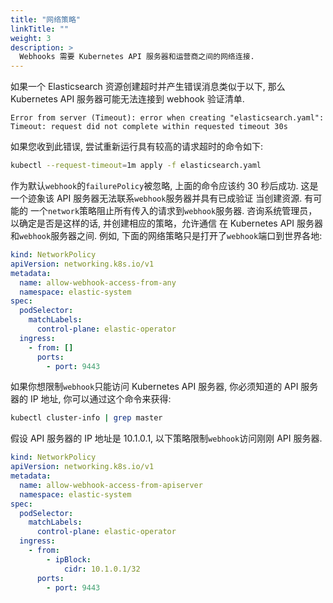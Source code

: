 ```yaml
---
title: "网络策略"
linkTitle: ""
weight: 3
description: >
  Webhooks 需要 Kubernetes API 服务器和运营商之间的网络连接.
---
```


如果一个 Elasticsearch 资源创建超时并产生错误消息类似于以下, 那么 Kubernetes API 服务器可能无法连接到 webhook 验证清单.

```
Error from server (Timeout): error when creating "elasticsearch.yaml": Timeout: request did not complete within requested timeout 30s
```

如果您收到此错误, 尝试重新运行具有较高的请求超时的命令如下:

```sh
kubectl --request-timeout=1m apply -f elasticsearch.yaml
```

作为默认`webhook`的`failurePolicy`被忽略, 上面的命令应该约 30 秒后成功.
这是一个迹象该 API 服务器无法联系`webhook`服务器并具有已成验证 当创建资源.
有可能的 一个`network`策略阻止所有传入的请求到`webhook`服务器.
咨询系统管理员，以确定是否是这样的话, 并创建相应的策略，允许通信 在 Kubernetes API 服务器和`webhook`服务器之间.
例如, 下面的网络策略只是打开了`webhook`端口到世界各地:

```yaml
kind: NetworkPolicy
apiVersion: networking.k8s.io/v1
metadata:
  name: allow-webhook-access-from-any
  namespace: elastic-system
spec:
  podSelector:
    matchLabels:
      control-plane: elastic-operator
  ingress:
    - from: []
      ports:
        - port: 9443
```

如果你想限制`webhook`只能访问 Kubernetes API 服务器, 你必须知道的 API 服务器的 IP 地址, 你可以通过这个命令来获得:

```sh
kubectl cluster-info | grep master
```

假设 API 服务器的 IP 地址是 10.1.0.1, 以下策略限制`webhook`访问刚刚 API 服务器.

```yaml
kind: NetworkPolicy
apiVersion: networking.k8s.io/v1
metadata:
  name: allow-webhook-access-from-apiserver
  namespace: elastic-system
spec:
  podSelector:
    matchLabels:
      control-plane: elastic-operator
  ingress:
    - from:
        - ipBlock:
            cidr: 10.1.0.1/32
      ports:
        - port: 9443
```
